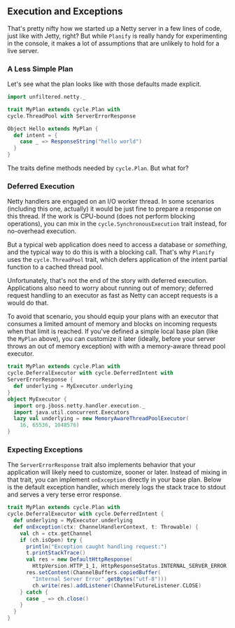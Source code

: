 Execution and Exceptions
------------------------

That's pretty nifty how we started up a Netty server in a few lines of
code, just like with Jetty, right? But while `Planify` is really handy
for experimenting in the console, it makes a lot of assumptions that
are unlikely to hold for a live server.

### A Less Simple Plan

Let's see what the plan looks like with those defaults made explicit.

```scala
import unfiltered.netty._

trait MyPlan extends cycle.Plan with 
cycle.ThreadPool with ServerErrorResponse

Object Hello extends MyPlan {
  def intent = {
    case _ => ResponseString("hello world")
  }
}
```

The traits define methods needed by `cycle.Plan`. But what for?

### Deferred Execution

Netty handlers are engaged on an I/O worker thread. In some scenarios
(including this one, actually) it would be just fine to prepare a
response on this thread. If the work is CPU-bound (does not perform
blocking operations), you can mix in the `cycle.SynchronousExecution`
trait instead, for no-overhead execution.

But a typical web application does need to access a database or
*something*, and the typical way to do this is with a blocking
call. That's why `Planify` uses the `cycle.ThreadPool` trait, which
defers application of the intent partial function to a cached thread
pool.

Unfortunately, that's not the end of the story with deferred
execution. Applications also need to worry about running out of
memory; deferred request handling to an executor as fast as Netty can
accept requests is a would do that.

To avoid that scenario, you should equip your plans with an executor
that consumes a limited amount of memory and blocks on incoming
requests when that limit is reached. If you've defined a simple local
base plan (like the `MyPlan` above), you can customize it later
(ideally, before your server throws an out of memory exception) with
with a memory-aware thread pool executor.

```scala
trait MyPlan extends cycle.Plan with 
cycle.DeferralExecutor with cycle.DeferredIntent with 
ServerErrorResponse {
  def underlying = MyExecutor.underlying
}
object MyExecutor {
  import org.jboss.netty.handler.execution._
  import java.util.concurrent.Executors
  lazy val underlying = new MemoryAwareThreadPoolExecutor(
    16, 65536, 1048576)
}
```

### Expecting Exceptions

The `ServerErrorResponse` trait also implements behavior that your
application will likely need to customize, sooner or later. Instead of
mixing in that trait, you can implement `onException` directly in your
base plan. Below is the default exception handler, which merely logs
the stack trace to stdout and serves a very terse error response.

```scala
trait MyPlan extends cycle.Plan with 
cycle.DeferralExecutor with cycle.DeferredIntent {
  def underlying = MyExecutor.underlying
  def onException(ctx: ChannelHandlerContext, t: Throwable) {
    val ch = ctx.getChannel
    if (ch.isOpen) try {
      println("Exception caught handling request:")
      t.printStackTrace()
      val res = new DefaultHttpResponse(
        HttpVersion.HTTP_1_1, HttpResponseStatus.INTERNAL_SERVER_ERROR)
      res.setContent(ChannelBuffers.copiedBuffer(
        "Internal Server Error".getBytes("utf-8")))
        ch.write(res).addListener(ChannelFutureListener.CLOSE)
    } catch {
      case _ => ch.close()
    }
  }
}
```
